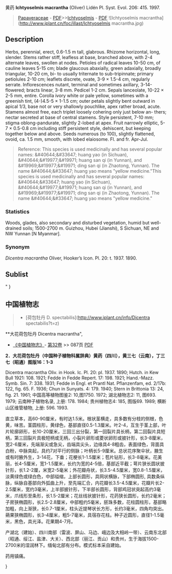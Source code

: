 黄药 **Ichtyoselmis macrantha** (Oliver) Lidén Pl. Syst. Evol. 206: 415. 1997.

> [Papaveraceae](http://www.iplant.cn/info/Papaveraceae?t=foc) - [PDF](http://www.iplant.cn/foc/pdf/Papaveraceae.pdf)>>[Ichtyoselmis](http://www.iplant.cn/info/Ichtyoselmis?t=foc) - [PDF](http://www.iplant.cn/foc/pdf/Ichtyoselmis.pdf)
![Ichtyoselmis macrantha](http://www.iplant.cn/foc/illast/Ichtyoselmis macrantha.jpg)

## Description

Herbs, perennial, erect, 0.6-1.5 m tall, glabrous. Rhizome horizontal, long, slender. Stems rather stiff, leafless at base, branched above, with 2-4 alternate leaves, swollen at nodes. Petioles of radical leaves 10-50 cm, of cauline leaves 5-15 cm; blade glaucous abaxially, green adaxially, broadly triangular, 10-20 cm, bi- to usually triternate to sub-tripinnate; primary petiolules 2-10 cm; leaflets discrete, ovate, 3-9 × 1.5-4 cm, regularly serrate. Inflorescences nutant, terminal and sometimes axillary, 3-14-flowered; bracts linear, 3-8 mm. Pedicel 1-2 cm. Sepals lanceolate, 10-22 × 2-5 mm, entire. Corolla ivory white or pale yellow, sometimes with a greenish tint, (4-)4.5-5 × 1-1.5 cm; outer petals slightly bent outward in apical 1/3, base not or very shallowly pouchlike, apex rather broad, acute. Stamens almost free, each triplet loosely cohering only just below an- thers; nectar secreted at base of central stamens. Style persistent, 7-10 mm; stigma oblong-pandurate, slightly 2-lobed at apex. Fruit narrowly elliptic, 5-7 × 0.5-0.8 cm including stiff persistent style, dehiscent, but keeping together below and above. Seeds numerous (to 100), slightly flattened, ovoid, ca. 1.5 mm, smooth, with lobed elaiosome. Fl. and fr. Apr-Jul.


> Reference: 
> This species is used medicinally and has several popular names: &amp;#40644;&amp;#33647; huang yao (in Sichuan), &amp;#40644;&amp;#19977;&amp;#19971; huang san qi (in Yunnan), and &amp;#19969;&amp;#19977;&amp;#19971; ding san qi (in Zhaotong, Yunnan). The name &amp;#40644;&amp;#33647; huang yao means \"yellow medicine.\"This species is used medicinally and has several popular names: &amp;#40644;&amp;#33647; huang yao (in Sichuan), &amp;#40644;&amp;#19977;&amp;#19971; huang san qi (in Yunnan), and &amp;#19969;&amp;#19977;&amp;#19971; ding san qi (in Zhaotong, Yunnan). The name &amp;#40644;&amp;#33647; huang yao means \"yellow medicine.\"

### Statistics
Woods, glades, also secondary and disturbed vegetation, humid but well-drained soils; 1500-2700 m. Guizhou, Hubei (Jianshi), S Sichuan, NE and NW Yunnan [N Myanmar].

### Synonym
*Dicentra macrantha* Oliver, Hooker’s Icon. Pl. 20: t. 1937. 1890.


## Sublist
"
}
## 中国植物志

> * [荷包牡丹  D.  spectabilis](http://www.iplant.cn/info/Dicentra spectabilis?t=z)


**大花荷包牡丹 Dicentra macrantha",

* [《中国植物志》](http://www.iplant.cn/frps)- [第32卷](http://www.iplant.cn/frps/vol/32) >> 087页 [PDF](http://www.iplant.cn/frps/pdf/32/087.pdf)


**2．大花荷包牡丹（中国种子植物科属辞典）黄药（四川），黄三七（云南），丁三七（昭通）图版16：1-3**

Dicentra macrantha Oliv. in Hook. Ic. Pl. 20: pl. 1937. 1890; Hutch. in Kew Bull 1921: 108. 1921; Fedde in Fedde Repert. 17: 198. 1921; Hand.-Mazz. Symb. Sin. 7: 338. 1931; Fedde in Engl. et Prantl Nat. Pflanzenfam, ed. 2/17b: 122, fig. 65. F. 1936; Chun in Sunyats. 4: 179. 1940; Stern in Brittonia 13: 24, fig. 21. 1961; 中国高等植物图鉴2: 10,图1750. 1972; 湖北植物志2: 11, 图693. 1979; 云南种子植物名录, 上册: 178. 1984; 贵州植物志4: 185, 图版69. 1989; 横断山区维管植物, 上册: 596. 1993.

直立草本，高60-90厘米，有时达1.5米。根状茎横走，具多数有分枝的侧根，色黄，味苦。茎圆柱形，黄绿色，基部直径0.5-1.3厘米。叶2-4，互生于茎上部，叶片轮廓卵形，长10-20厘米，三回三出分裂，第一回裂片具长柄，第二回裂片具短柄，第三回裂片具极短柄或无柄，小裂片卵形或菱状卵形或披针形，长3-8厘米，宽2-6厘米，先端渐尖或急尖，齿端具尖头，边缘具4-8粗齿，表面绿色，背面具白粉，中脉突起，具约7对平行的侧脉；叶柄长5-9厘米。总状花序聚伞状，腋生或有时腋外生，3-14花，下垂；花梗长1-1.5厘米；苞片钻形，长3-8毫米。花美丽，长4-5厘米，宽1-1.5厘米，长约为宽的4-5倍，基部近平截；萼片狭长圆状披针形，长1.2-2厘，米宽2-5毫米；外花瓣舟状，长3.5-4.5厘米，宽0.8-1.5厘米，淡黄绿色或绿白色，中部缢缩，上部长圆形，具网状横脉，下部椭圆形, 具数条纵脉，纵脉自基部向外弧曲上升，至先端汇合，内花瓣长3.5-4.5厘米，花瓣片长2-2.5厘米，宽约3毫米，上半部披针形，下半部长圆形，背部鸡冠状突起高约3毫米，爪线形至条形，长1.5-2厘米；花丝线状披针形，花药狭长圆形，长约2毫米；子房狭椭圆形，长2.5-2.8厘米，中部粗约5毫米，胚珠多数，花柱圆柱形，基部略加粗，向上渐狭，长0.7-1厘米，柱头近提琴状长方形，长约3毫米，四角均突出。蒴果狭椭圆形，长3-4厘米，粗5-7毫米，具宿存花柱。种子近圆形，直径1-1.5毫米，黑色，具光泽。花果期4-7月。

产湖北（建始）、四川南部（雷波、屏山、马边、峨边及大相岭一带）、云南东北部（昭通、绥江、盐津、大关）、西北部（丽江、贡山）和贵州，生于海拔1500-2700米的湿润林下。缅甸北部有分布。模式标本采自建始。

药用镇痛。

}
